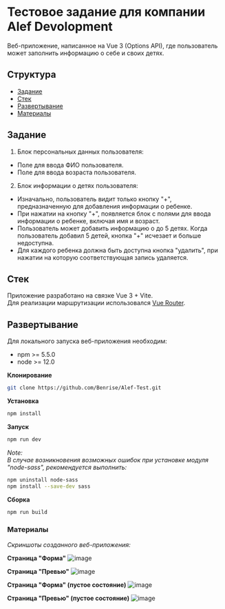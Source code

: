 # Тестовое задание для компании Alef Devolopment

Веб-приложение, написанное на Vue 3 (Options API), где пользователь может заполнить информацию о себе и своих детях.

## Структура

* [Задание](#задание)
* [Стек](#стек)
* [Развертывание](#развертывание)
* [Материалы](#материалы)

## Задание
1. Блок персональных данных пользователя:
  - Поле для ввода ФИО пользователя.
  - Поле для ввода возраста пользователя.

2. Блок информации о детях пользователя:
  - Изначально, пользователь видит только кнопку "+", предназначенную для добавления информации о ребенке.
  - При нажатии на кнопку "+", появляется блок с полями для ввода информации о ребенке, включая имя и возраст.
  - Пользователь может добавить информацию о до 5 детях. Когда пользователь добавил 5 детей, кнопка "+" исчезает и больше недоступна.
  - Для каждого ребенка должна быть доступна кнопка "удалить", при нажатии на которую соответствующая запись удаляется.

## Стек
Приложение разработано на связке Vue 3 + Vite.
<br>
Для реализации маршрутизации использовался [Vue Router](https://router.vuejs.org/).

## Развертывание

Для локального запуска веб-приложения необходим:

* npm >= 5.5.0
* node >= 12.0

**Клонирование**
```sh
git clone https://github.com/Benrise/Alef-Test.git
```

**Установка**
```sh
npm install
```

**Запуск**
```sh
npm run dev
```

*Note:*
<br>
*В случае возникновения возможных ошибок при установке модуля "node-sass", рекомендуется выполнить:*
```sh
npm uninstall node-sass
npm install --save-dev sass
```

**Сборка**

```sh
npm run build
```

### Материалы
*Скриншоты созданного веб-приложения:*

**Страница "Форма"**
![image](https://github.com/Benrise/Alef-Test/assets/55480132/ca229606-f701-4759-939d-3aaf30202d3f)

**Страница "Превью"**
![image](https://github.com/Benrise/Alef-Test/assets/55480132/71513b5f-e928-4ebb-afb3-de42b837b5ef)

**Страница "Форма" (пустое состояние)**
![image](https://github.com/Benrise/Alef-Test/assets/55480132/0746c4d7-e4ec-4b9c-a8b3-0c8857cf05d4)

**Страница "Превью"  (пустое состояние)**
![image](https://github.com/Benrise/Alef-Test/assets/55480132/942d4eb8-d647-4707-b374-52a656b60a4b)
